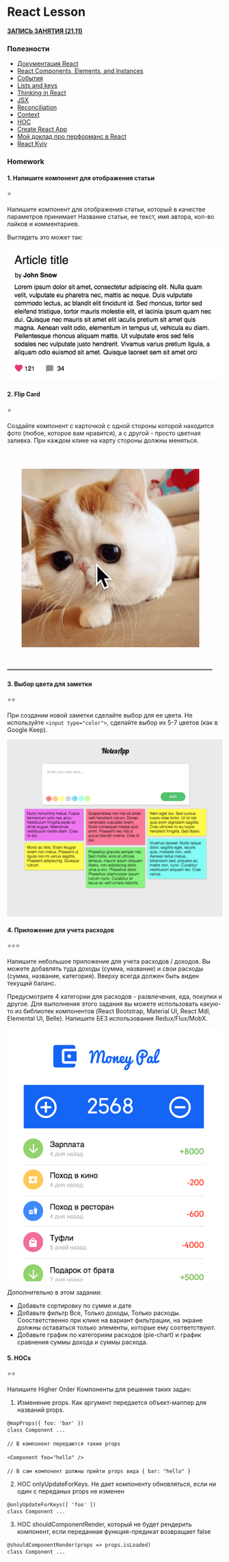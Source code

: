 # React Lesson

**[ЗАПИСЬ ЗАНЯТИЯ (21.11)](https://youtu.be/kiaE4osEdYA)**

### Полезности

- [Документация React](https://reactjs.org/docs/hello-world.html)
- [React Components, Elements, and Instances](https://reactjs.org/blog/2015/12/18/react-components-elements-and-instances.html)
- [События](https://reactjs.org/docs/handling-events.html)
- [Lists and keys](https://reactjs.org/docs/lists-and-keys.html)
- [Thinking in React](https://reactjs.org/docs/thinking-in-react.html)
- [JSX](https://reactjs.org/docs/jsx-in-depth.html)
- [Reconciliation](https://reactjs.org/docs/reconciliation.html)
- [Context](https://reactjs.org/docs/context.html)
- [HOC](https://reactjs.org/docs/higher-order-components.html)
- [Create React App](https://github.com/facebookincubator/create-react-app)
- [Мой доклад про перформанс в React](https://www.youtube.com/watch?v=5pIUicKWyrQ)
- [React Kyiv](https://www.meetup.com/Kyiv-ReactJS-Meetup/)

### Homework

#### 1. Напишите компонент для отображения статьи

⭐️

Напишите компонент для отображения статьи, который в качестве параметров принимает Название статьи, ее текст, имя автора, кол-во лайков и комментариев.

Выглядеть это может так:

![1](_assets/Article.png)

#### 2.  Flip Card

⭐️

Создайте компонент с карточкой с одной стороны которой находится фото (любое, которое вам нравится), а с другой - просто цветная заливка. При каждом клике на карту стороны должны меняться.

![1](_assets/FlipCard.gif)


#### 3. Выбор цвета для заметки

⭐️⭐️

При создании новой заметки сделайте выбор для ее цвета. Не используйте `<input type="color">`, сделайте выбор их 5-7 цветов (как в Google Keep).

![1](_assets/Notes.png)

#### 4. Приложение для учета расходов

⭐️⭐️⭐️

Напишите небольшое приложение для учета расходов / доходов. Вы можете добавлять туда доходы (сумма, название) и свои расходы (сумма, название, категория). Вверху всегда должен быть виден текущий баланс.

Предусмотрите 4 категории для расходов - развлечения, еда, покупки и другое. Для выполнения этого задания вы можете использовать какую-то из библиотек компонентов (React Bootstrap, Material UI, React Mdl, Elemental UI, Belle). Напишите БЕЗ использования Redux/Flux/MobX.

![1](_assets/MoneyPal.png)

Дополнительно в этом задании:
 - Добавьте сортировку по сумме и дате
 - Добавьте фильтр Все, Только доходы, Только расходы. Соостветственно при клике на вариант фильтрации, на экране должны оставаться только элементы, которые ему соответствуют.
 - Добавьте график по категориям расходов (pie-chart) и график сравнения суммы дохода и суммы расхода.

#### 5. HOCs

⭐️⭐️

Напишите Higher Order Компоненты для решения таких задач:

1) Изменение props. Как аргумент передается объект-маппер для названий props.

```
@mapProps({ foo: 'bar' })
class Component ...

// В компонент передаются такие props

<Component foo="hello" />

// В сам компонент должны прийти props вида { bar: "hello" }

```

2) HOC onlyUpdateForKeys. Не дает компоненту обновляться, если ни один с переданых props не изменен

```
@onlyUpdateForKeys([ 'foo' ])
class Component ...

```

3) HOC shouldComponentRender, который не будет рендерить компонент, если переданная функция-предикат возвращает false

```
@shouldComponentRender(props => props.isLoaded)
class Component ...

```

